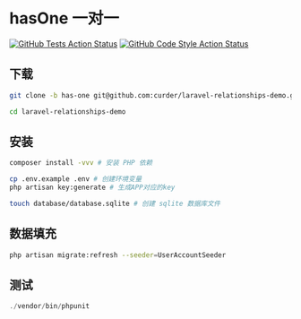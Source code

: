 # hasOne 一对一

[![GitHub Tests Action Status](https://github.com/curder/laravel-relationships-demo/actions/workflows/run-test.yml/badge.svg?branch=has-one)](https://github.com/curder/laravel-relationships-demo/actions/workflows/run-test.yml?query=branch%3Ahas-one+)
[![GitHub Code Style Action Status](https://github.com/curder/laravel-relationships-demo/actions/workflows/php-cs-fixer.yml/badge.svg?branch=has-one)](https://github.com/curder/laravel-relationships-demo/actions/workflows/php-cs-fixer.yml?query=branch%3Ahas-one+)

## 下载

```bash
git clone -b has-one git@github.com:curder/laravel-relationships-demo.git

cd laravel-relationships-demo
```


## 安装

```bash
composer install -vvv # 安装 PHP 依赖

cp .env.example .env # 创建环境变量
php artisan key:generate # 生成APP对应的key

touch database/database.sqlite # 创建 sqlite 数据库文件
```

## 数据填充

```bash
php artisan migrate:refresh --seeder=UserAccountSeeder
```

## 测试

```php
./vendor/bin/phpunit
```
